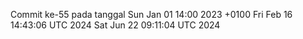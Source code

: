 Commit ke-55 pada tanggal Sun Jan 01 14:00 2023 +0100
Fri Feb 16 14:43:06 UTC 2024
Sat Jun 22 09:11:04 UTC 2024
